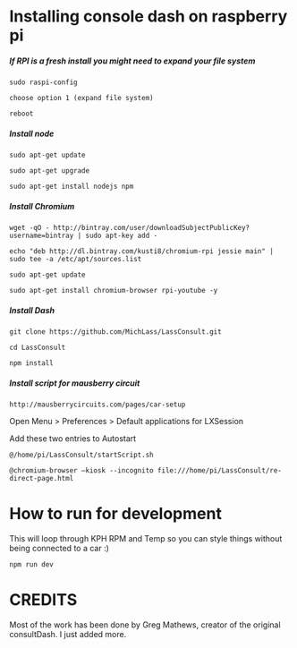 # Installing console dash on raspberry pi

##### If RPI is a fresh install you might need to expand your file system

`sudo raspi-config`

`choose option 1 (expand file system)`

`reboot`


##### Install node

`sudo apt-get update`

`sudo apt-get upgrade`

`sudo apt-get install nodejs npm`


##### Install Chromium

`wget -qO - http://bintray.com/user/downloadSubjectPublicKey?username=bintray | sudo apt-key add -`

`echo "deb http://dl.bintray.com/kusti8/chromium-rpi jessie main" | sudo tee -a /etc/apt/sources.list`

`sudo apt-get update`

`sudo apt-get install chromium-browser rpi-youtube -y`

##### Install Dash

`git clone https://github.com/MichLass/LassConsult.git`

`cd LassConsult`

`npm install`


##### Install script for mausberry circuit

`http://mausberrycircuits.com/pages/car-setup`

Open Menu > Preferences > Default applications for LXSession

Add these two entries to Autostart

`@/home/pi/LassConsult/startScript.sh`

`@chromium-browser —kiosk --incognito file:///home/pi/LassConsult/re-direct-page.html`


# How to run for development

This will loop through KPH RPM and Temp so you can style things without being connected to a car :)

`npm run dev`

# CREDITS

Most of the work has been done by Greg Mathews, creator of the original consultDash.
I just added more.
